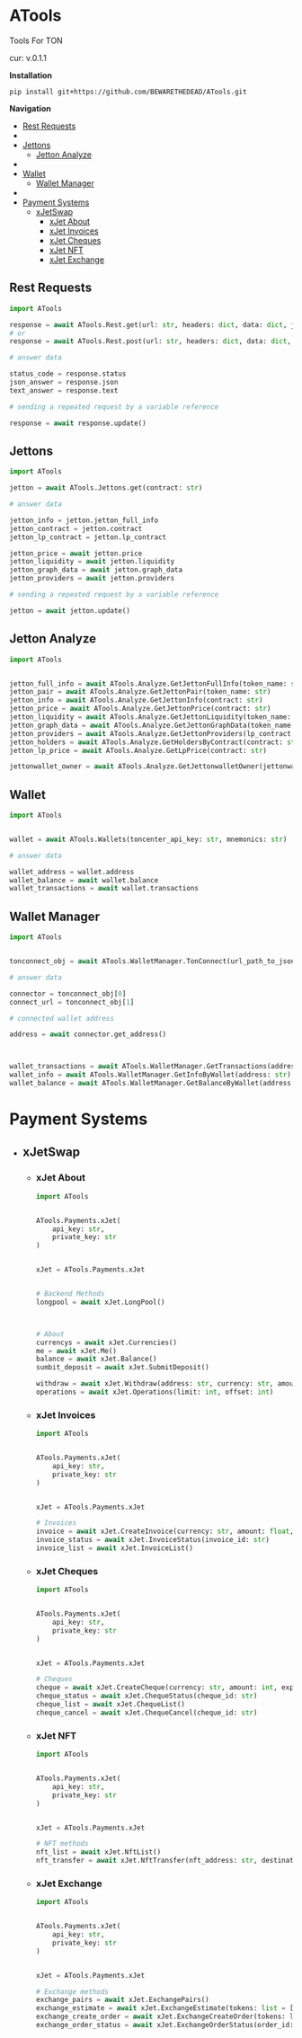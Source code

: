  # ATools
Tools For TON

cur: v.0.1.1

**Installation**
```shell
pip install git+https://github.com/BEWARETHEDEAD/ATools.git
```


**Navigation**
- [Rest Requests](#rest-requests)
-
- [Jettons](#jettons)
    - [Jetton Analyze](#jetton-analyze)
-     
- [Wallet](#wallet)
    - [Wallet Manager](#wallet-manager)
-
- [Payment Systems](#payment-systems)
    - [xJetSwap](#xjetswap)
        - [xJet About](#xjet-about)
        - [xJet Invoices](#xjet-invoices)
        - [xJet Cheques](#xjet-cheques)
        - [xJet NFT](#xjet-nft)
        - [xJet Exchange](#xjet-exchange)
## Rest Requests
```python
import ATools

response = await ATools.Rest.get(url: str, headers: dict, data: dict, json: dict) 
# or
response = await ATools.Rest.post(url: str, headers: dict, data: dict, json: dict)

# answer data

status_code = response.status
json_answer = response.json
text_answer = response.text

# sending a repeated request by a variable reference

response = await response.update()
```

## Jettons
```python
import ATools

jetton = await ATools.Jettons.get(contract: str)

# answer data

jetton_info = jetton.jetton_full_info
jetton_contract = jetton.contract
jetton_lp_contract = jetton.lp_contract

jetton_price = await jetton.price
jetton_liquidity = await jetton.liquidity
jetton_graph_data = await jetton.graph_data
jetton_providers = await jetton.providers

# sending a repeated request by a variable reference

jetton = await jetton.update()
```

## Jetton Analyze
```python
import ATools


jetton_full_info = await ATools.Analyze.GetJettonFullInfo(token_name: str)
jetton_pair = await ATools.Analyze.GetJettonPair(token_name: str)
jetton_info = await ATools.Analyze.GetJettonInfo(contract: str)
jetton_price = await ATools.Analyze.GetJettonPrice(contract: str)
jetton_liquidity = await ATools.Analyze.GetJettonLiquidity(token_name: str)
jetton_graph_data = await ATools.Analyze.GetJettonGraphData(token_name: str)
jetton_providers = await ATools.Analyze.GetJettonProviders(lp_contract: str)
jetton_holders = await ATools.Analyze.GetHoldersByContract(contract: str, limit: int)
jetton_lp_price = await ATools.Analyze.GetLpPrice(contract: str)

jettonwallet_owner = await ATools.Analyze.GetJettonwalletOwner(jettonwallet_address: str)
```

## Wallet
```python
import ATools


wallet = await ATools.Wallets(toncenter_api_key: str, mnemonics: str)

# answer data

wallet_address = wallet.address
wallet_balance = await wallet.balance
wallet_transactions = await wallet.transactions
```

## Wallet Manager
```python
import ATools


tonconnect_obj = await ATools.WalletManager.TonConnect(url_path_to_json: str, provider: str, payload: str)

# answer data

connector = tonconnect_obj[0]
connect_url = tonconnect_obj[1]

# connected wallet address

address = await connector.get_address()



wallet_transactions = await ATools.WalletManager.GetTransactions(address: str, limit: int, offset: int)
wallet_info = await ATools.WalletManager.GetInfoByWallet(address: str)
wallet_balance = await ATools.WalletManager.GetBalanceByWallet(address: str)
```


# Payment Systems

- ## xJetSwap
    - ### xJet About
      ```python
      import ATools

      
      ATools.Payments.xJet(
          api_key: str,
          private_key: str
      )
      
      
      xJet = ATools.Payments.xJet
      
      
      # Backend Methods
      longpool = await xJet.LongPool()
      
      
      
      # About
      currencys = await xJet.Currencies()
      me = await xJet.Me()
      balance = await xJet.Balance()
      sumbit_deposit = await xJet.SubmitDeposit()
      
      withdraw = await xJet.Withdraw(address: str, currency: str, amount: float)
      operations = await xJet.Operations(limit: int, offset: int)
      ```
      
    - ### xJet Invoices
      ```python
      import ATools

      
      ATools.Payments.xJet(
          api_key: str,
          private_key: str
      )
      
      
      xJet = ATools.Payments.xJet

      # Invoices
      invoice = await xJet.CreateInvoice(currency: str, amount: float, description: str, max_payments: int)
      invoice_status = await xJet.InvoiceStatus(invoice_id: str)
      invoice_list = await xJet.InvoiceList()
      ```
      
    - ### xJet Cheques
      ```python
      import ATools

      
      ATools.Payments.xJet(
          api_key: str,
          private_key: str
      )
      
      
      xJet = ATools.Payments.xJet

      # Cheques
      cheque = await xJet.CreateCheque(currency: str, amount: int, expires: int, description: str, activates_count: int, groups_id: int, personal_id: int, password: str)
      cheque_status = await xJet.ChequeStatus(cheque_id: str)
      cheque_list = await xJet.ChequeList()
      cheque_cancel = await xJet.ChequeCancel(cheque_id: str)

      ```
      
    - ### xJet NFT
      ```python
      import ATools

      
      ATools.Payments.xJet(
          api_key: str,
          private_key: str
      )
      
      
      xJet = ATools.Payments.xJet

      # NFT methods
      nft_list = await xJet.NftList()
      nft_transfer = await xJet.NftTransfer(nft_address: str, destination_address: str)

      ```
      
    - ### xJet Exchange
      ```python
      import ATools

      
      ATools.Payments.xJet(
          api_key: str,
          private_key: str
      )
      
      
      xJet = ATools.Payments.xJet

      # Exchange methods
      exchange_pairs = await xJet.ExchangePairs()
      exchange_estimate = await xJet.ExchangeEstimate(tokens: list = ['left', 'right'], type: str = 'buy' or 'sell', amount: int)
      exchange_create_order = await xJet.ExchangeCreateOrder(tokens: list = ['left', 'right'], type: str = 'buy' or 'sell', amount: int, min_receive_amount: int)
      exchange_order_status = await xJet.ExchangeOrderStatus(order_id: str)
      ```
